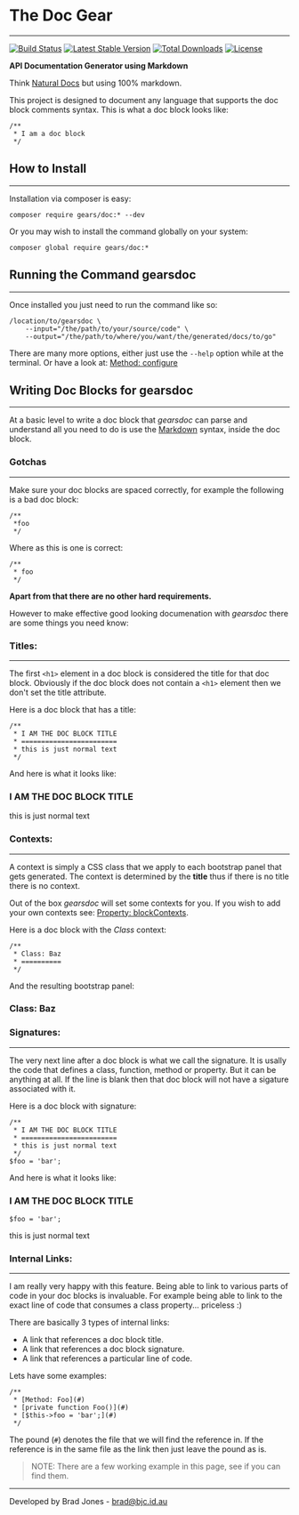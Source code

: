 # The Doc Gear
--------------------------------------------------------------------------------
[![Build Status](https://travis-ci.org/phpgearbox/doc.svg?branch=master)](https://travis-ci.org/phpgearbox/doc)
[![Latest Stable Version](https://poser.pugx.org/gears/doc/v/stable.svg)](https://packagist.org/packages/gears/doc)
[![Total Downloads](https://poser.pugx.org/gears/doc/downloads.svg)](https://packagist.org/packages/gears/doc)
[![License](https://poser.pugx.org/gears/doc/license.svg)](https://packagist.org/packages/gears/doc)

**API Documentation Generator using Markdown**

Think [Natural Docs](http://www.naturaldocs.org/) but using 100% markdown.

This project is designed to document any language that supports
the doc block comments syntax. This is what a doc block looks like:

```
/**
 * I am a doc block
 */
```

## How to Install
--------------------------------------------------------------------------------
Installation via composer is easy:

	composer require gears/doc:* --dev

Or you may wish to install the command globally on your system:

    composer global require gears/doc:*

## Running the Command gearsdoc
--------------------------------------------------------------------------------
Once installed you just need to run the command like so:

    /location/to/gearsdoc \
        --input="/the/path/to/your/source/code" \
        --output="/the/path/to/where/you/want/the/generated/docs/to/go"

There are many more options, either just use the ```--help```
option while at the terminal. Or have a look at:
[Method: configure](Console/Commands/Generate.php)

## Writing Doc Blocks for gearsdoc
--------------------------------------------------------------------------------
At a basic level to write a doc block that _gearsdoc_ can parse and understand
all you need to do is use the [Markdown](http://en.wikipedia.org/wiki/Markdown)
syntax, inside the doc block.

### Gotchas
--------------------------------------------------------------------------------
Make sure your doc blocks are spaced correctly,
for example the following is a bad doc block:

```
/**
 *foo
 */
```

Where as this is one is correct:

```
/**
 * foo
 */
```

**Apart from that there are no other hard requirements.**

However to make effective good looking documenation 
with _gearsdoc_ there are some things you need know:

### Titles:
--------------------------------------------------------------------------------
The first ```<h1>``` element in a doc block is considered the title for that
doc block. Obviously if the doc block does not contain a ```<h1>``` element
then we don't set the title attribute.

Here is a doc block that has a title:

```
/**
 * I AM THE DOC BLOCK TITLE
 * ========================
 * this is just normal text
 */
```

And here is what it looks like:

<div class="panel panel-default">
	<div class="panel-heading">
		<h3 class="panel-title">
			I AM THE DOC BLOCK TITLE
		</h3>
	</div>
	<div class="panel-body">
		<p>this is just normal text</p>
	</div>
</div>

### Contexts:
--------------------------------------------------------------------------------
A context is simply a CSS class that we apply to each bootstrap panel that
gets generated. The context is determined by the **title** thus if there is
no title there is no context.

Out of the box _gearsdoc_ will set some contexts for you. If you wish to add
your own contexts see: [Property: blockContexts](Generator.php).

Here is a doc block with the _Class_ context:

```
/**
 * Class: Baz
 * ==========
 */
```

And the resulting bootstrap panel:

<div class="panel panel-default panel-primary">
	<div class="panel-heading">
		<h3 class="panel-title">
			Class: Baz
		</h3>
	</div>
	<div class="panel-body">
	</div>
</div>

### Signatures:
--------------------------------------------------------------------------------
The very next line after a doc block is what we call the signature.
It is usally the code that defines a class, function, method or property.
But it can be anything at all. If the line is blank then that doc block will
not have a sigature associated with it.

Here is a doc block with signature:

```
/**
 * I AM THE DOC BLOCK TITLE
 * ========================
 * this is just normal text
 */
$foo = 'bar';
```

And here is what it looks like:

<div class="panel panel-default">
	<div class="panel-heading">
		<h3 class="panel-title">
			I AM THE DOC BLOCK TITLE
		</h3>
	</div>
	<div class="panel-body">
		<pre><code class="php">$foo = 'bar';</code></pre>
		<p>this is just normal text</p>
	</div>
</div>

### Internal Links:
--------------------------------------------------------------------------------
I am really very happy with this feature. Being able to link to various parts
of code in your doc blocks is invaluable. For example being able to link to the
exact line of code that consumes a class property... priceless :)

There are basically 3 types of internal links:

  - A link that references a doc block title.
  - A link that references a doc block signature.
  - A link that references a particular line of code.

Lets have some examples:

```
/**
 * [Method: Foo](#)
 * [private function Foo()](#)
 * [$this->foo = 'bar';](#)
 */
```

The pound (```#```) denotes the file that we will find the reference in.
If the reference is in the same file as the link then just leave the pound
as is.

> NOTE: There are a few working example in this page, see if you can find them.

--------------------------------------------------------------------------------
Developed by Brad Jones - brad@bjc.id.au
